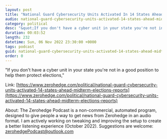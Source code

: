 ```yaml
---
layout: post
title: "National Guard Cybersecurity Units Activated In 14 States Ahead Of Midterm Elections: Reports"
audio: national-guard-cybersecurity-units-activated-14-states-ahead-midterm-elections-reports-0
category: political
desc: "&quot;If you don't have a cyber unit in your state you're not in a good position to help them protect elections,&quot; "
duration: 00:03:52
length: 232
datetime: Sun, 06 Nov 2022 23:30:00 +0000
tags: podcast
guid: national-guard-cybersecurity-units-activated-14-states-ahead-midterm-elections-reports-0
order: 0
---
```

&quot;If you don't have a cyber unit in your state you're not in a good position to help them protect elections,&quot; 

Link: [https://www.zerohedge.com/political/national-guard-cybersecurity-units-activated-14-states-ahead-midterm-elections-reports](https://www.zerohedge.com/political/national-guard-cybersecurity-units-activated-14-states-ahead-midterm-elections-reports)

About: The Zerohedge Podcast is a non-commercial, automated program, designed to give people a way to get news from Zerohedge in an audio format.  I am actively working on tweaking and improving the setup to create a better listening experience (October 2022).  Suggestions are welcome: [zerohedgePodcast@outlook.com](mailto:zerohedgePodcast@outlook.com)